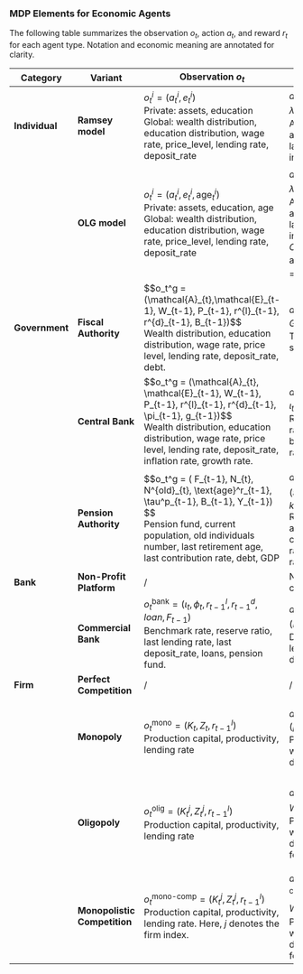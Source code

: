 ### MDP Elements for Economic Agents

The following table summarizes the observation $o_t$, action $a_t$, and reward $r_t$ for each agent type. Notation and economic meaning are annotated for clarity.

| **Category**   | **Variant**                  | **Observation $o_t$**                                        | **Action $a_t$**                                             | **Reward $r_t$**                                             |
| -------------- | ---------------------------- | ------------------------------------------------------------ | ------------------------------------------------------------ | ------------------------------------------------------------ |
| **Individual** | **Ramsey model**             | $o_t^i = (a_t^i, e_t^i)$<br>Private: assets, education<br>Global: wealth distribution, education distribution, wage rate, price_level, lending rate, deposit_rate | $a_t^i = (\alpha_t^i, \lambda_t^i, \theta_t^i)$<br>Asset allocation, labor, investment | $r_t^i = U(c_t^i, h_t^i)$ (CRRA utility)                     |
|                | **OLG model**                | $o_t^i = (a_t^i, e_t^i,\text{age}_t^i)$<br/>Private: assets, education, age<br/>Global: wealth distribution, education distribution, wage rate, price_level, lending rate, deposit_rate | $a_t^i = (\alpha_t^i, \lambda_t^i, \theta_t^i)$<br>Asset allocation, labor, investment <br/>*OLG*: old agents $\lambda_t^i = 0$    | $r_t^i = U(c_t^i, h_t^i)$ (CRRA utility)   <br/>*OLG includes pension if retired*      |
| **Government** | **Fiscal Authority**         |\$\$o\_t^g = (\\mathcal{A}\_{t},\\mathcal{E}\_{t-1}, W\_{t-1}, P\_{t-1}, r^{l}\_{t-1}, r^{d}\_{t-1}, B\_{t-1})\$\$  <br> Wealth distribution, education distribution, wage rate, price level, lending rate, deposit_rate, debt. | $a_t^{\text{fiscal}} = ( \boldsymbol{\tau}, G_t )$<br>Tax rates, spending | GDP growth, equality, welfare                                |
|                | **Central Bank**             |\$\$o\_t^g = (\\mathcal{A}\_{t}, \\mathcal{E}\_{t-1}, W\_{t-1}, P\_{t-1}, r^{l}\_{t-1}, r^{d}\_{t-1}, \\pi\_{t-1}, g\_{t-1})\$\$ <br>Wealth distribution, education distribution, wage rate, price level, lending rate, deposit_rate, inflation rate, growth rate. | $a_t^{\text{cb}} = ( \phi_t, \iota_t )$<br>Reserve ratio, benchmark rate | Inflation/GDP stabilization                                  |
|                | **Pension Authority**        | \$\$o\_t^g = ( F\_{t-1}, N\_{t}, N^{old}\_{t}, \\text{age}^r\_{t-1}, \\tau^p\_{t-1}, B\_{t-1}, Y\_{t-1}) \$\$ <br>Pension fund, current population, old individuals number, last retirement age, last contribution rate, debt, GDP | $a_t^{\text{pension}} = ( \text{age}^r_t, \tau^p_t, k )$<br>Retirement age, contribution rate, growth rate | Pension fund sustainability                                  |
| **Bank**       | **Non-Profit Platform**      | /                                                            | No rate control                                              | No profit                                                    |
|                | **Commercial Bank**          | $o_t^{\text{bank}} = ( \iota_t, \phi_t, r^l_{t-1}, r^d_{t-1}, loan, F_{t-1} )$<br>Benchmark rate, reserve ratio, last lending rate, last deposit_rate, loans, pension fund. | $a_t^{\text{bank}} = ( r^d_t, r^l_t )$<br>Deposit, lending decisions | $r = r^l_t (K_{t+1} + B_{t+1}) - r^d_t A_{t+1}$<br>Interest margin |
| **Firm**       | **Perfect Competition**      | /                                                            | /                                                            | Zero (long-run)                                              |
|                | **Monopoly**                 | $o_t^{\text{mono}} = ( K_t, Z_t, r_{t-1}^l )$<br>Production capital, productivity, lending rate | $a_t^{\text{mono}} = ( p_t, W_t )$<br>Price and wage decisions | $r_t^{\text{mono}} = p_t Y_t - W_t L_t - R_t K_t$<br>Profits = Revenue – costs |
|                | **Oligopoly**                | $o_t^{\text{olig}} = ( K_t^j,  Z_t^j, r_{t-1}^l)$<br>Production capital, productivity, lending rate | $a_t^{\text{olig}} = ( p_t^j, W_t^j )$<br>Price and wage decisions for firm $j$ | $r_t^{\text{olig}} = p_t^j y_t^j - W_t^j L_t^j - R_t K_t^j$<br>Profits = Revenue – costs for firm $j$ |
|                | **Monopolistic Competition** | $o_t^{\text{mono-comp}} = ( K_t^j,  Z_t^j, r_{t-1}^l )$<br> Production capital, productivity, lending rate. Here, $j$ denotes the firm index. | $a_t^{\text{mono-comp}} = ( p_t^j, W_t^j )$<br>Price and wage decisions for firm $j$ | $r_t^{\text{mono-comp}} = p_t^j y_t^j - W_t^j L_t^j - R_t K_t^j$<br>Profits = Revenue – costs for firm $j$ |
